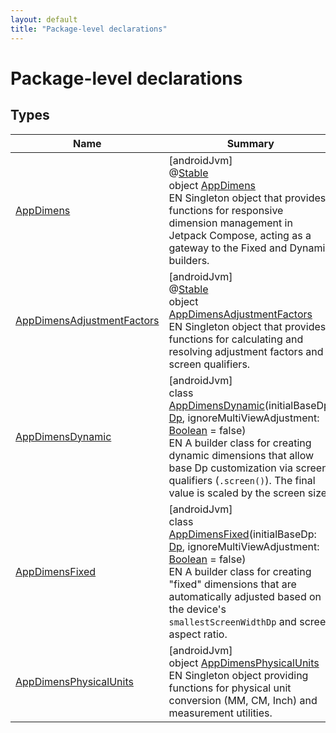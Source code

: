 ```yaml
---
layout: default
title: "Package-level declarations"
---
```


# Package-level declarations

## Types

| Name | Summary |
|---|---|
| [AppDimens](-app-dimens/index.md) | [androidJvm]<br>@[Stable](https://developer.android.com/reference/kotlin/androidx/compose/runtime/Stable.html)<br>object [AppDimens](-app-dimens/index.md)<br>EN Singleton object that provides functions for responsive dimension management in Jetpack Compose, acting as a gateway to the Fixed and Dynamic builders. |
| [AppDimensAdjustmentFactors](-app-dimens-adjustment-factors/index.md) | [androidJvm]<br>@[Stable](https://developer.android.com/reference/kotlin/androidx/compose/runtime/Stable.html)<br>object [AppDimensAdjustmentFactors](-app-dimens-adjustment-factors/index.md)<br>EN Singleton object that provides functions for calculating and resolving adjustment factors and screen qualifiers. |
| [AppDimensDynamic](-app-dimens-dynamic/index.md) | [androidJvm]<br>class [AppDimensDynamic](-app-dimens-dynamic/index.md)(initialBaseDp: [Dp](https://developer.android.com/reference/kotlin/androidx/compose/ui/unit/Dp.html), ignoreMultiViewAdjustment: [Boolean](https://kotlinlang.org/api/core/kotlin-stdlib/kotlin/-boolean/index.html) = false)<br>EN A builder class for creating dynamic dimensions that allow base Dp customization via screen qualifiers (`.screen()`). The final value is scaled by the screen size. |
| [AppDimensFixed](-app-dimens-fixed/index.md) | [androidJvm]<br>class [AppDimensFixed](-app-dimens-fixed/index.md)(initialBaseDp: [Dp](https://developer.android.com/reference/kotlin/androidx/compose/ui/unit/Dp.html), ignoreMultiViewAdjustment: [Boolean](https://kotlinlang.org/api/core/kotlin-stdlib/kotlin/-boolean/index.html) = false)<br>EN A builder class for creating "fixed" dimensions that are automatically adjusted based on the device's `smallestScreenWidthDp` and screen aspect ratio. |
| [AppDimensPhysicalUnits](-app-dimens-physical-units/index.md) | [androidJvm]<br>object [AppDimensPhysicalUnits](-app-dimens-physical-units/index.md)<br>EN Singleton object providing functions for physical unit conversion (MM, CM, Inch) and measurement utilities. |